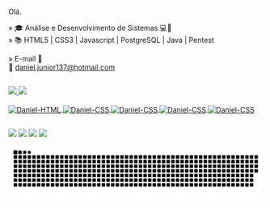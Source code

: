 Olá.

» 🎓 Análise e Desenvolvimento de Sistemas 💻🖤<br>
» 📚 HTML5 | CSS3 | Javascript | PostgreSQL | Java | Pentest

» E-mail 📌 <br>
 📩 daniel.junior137@hotmail.com
 
 ##
 
<div>
  <a href="https://github.com/danieljrs">
  <img height="140em" src="https://github-readme-stats.vercel.app/api?username=danieljrs&show_icons=true&theme=react&include_all_commits=true&count_private=true"/> 
  <img height="140em" src="https://github-readme-stats.vercel.app/api/top-langs/?username=danieljrs&layout=compact&langs_count=7&theme=react"/>
</div>
<div style="display: inline_block"><br>
  <img align="center" alt="Daniel-HTML" height="40" width="40" src="https://cdn-icons-png.flaticon.com/128/2786/2786969.png">
  <img align="center" alt="Daniel-CSS" height="40" width="40" src="https://cdn-icons-png.flaticon.com/128/2786/2786979.png">
    <img align="center" alt="Daniel-CSS" height="40" width="40" src="https://cdn-icons-png.flaticon.com/128/3097/3097978.png">
    <img align="center" alt="Daniel-CSS" height="40" width="40" src="https://cdn-icons-png.flaticon.com/128/5047/5047135.png">
     <img align="center" alt="Daniel-CSS" height="40" width="40" src="https://cdn-icons-png.flaticon.com/128/2535/2535553.png">
</div>
  
##
  
<div>
    <a href="https://api.whatsapp.com/send?phone=5544984350071" target="_blank"><img src="https://img.shields.io/badge/WhatsApp-25D366?style=for-the-badge&logo=whatsapp&logoColor=white" target="_blank"></a>
  <a href="https://instagram.com/danjrs_" target="_blank"><img src="https://img.shields.io/badge/-Instagram-%23E4405F?style=for-the-badge&logo=instagram&logoColor=white" target="_blank"></a>
 	<a href="https://www.facebook.com/d4niel.jr/" target="_blank"><img src="https://img.shields.io/badge/Facebook-1877F2?style=for-the-badge&logo=facebook&logoColor=white" target="_blank"></a>
  <a href="https://www.linkedin.com/in/daniel-junior-990944200/" target="_blank"><img src="https://img.shields.io/badge/LinkedIn-0077B5?style=for-the-badge&logo=linkedin&logoColor=white" target="_blank"></a> 
</div>
 
 ![Snake animation](https://github.com/danieljrs/danieljrs/blob/output/github-contribution-grid-snake.svg)
